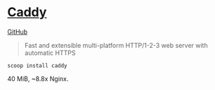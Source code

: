 # [Caddy](https://caddyserver.com/)
[GitHub](https://github.com/caddyserver/caddy)

> Fast and extensible multi-platform HTTP/1-2-3 web server with automatic HTTPS

`scoop install caddy`

40 MiB, ~8.8x Nginx.